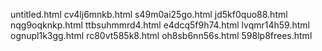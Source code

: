 untitled.html
cv4lj6mnkb.html
s49m0ai25go.html
jd5kf0quo88.html
nqg9oqknkp.html
ttbsuhmmrd4.html
e4dcq5f9h74.html
lvqmr14h59.html
ognupl1k3gg.html
rc80vt585k8.html
oh8sb6nn56s.html
598lp8frees.html